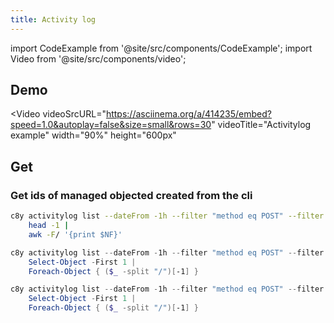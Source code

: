 ```yaml
---
title: Activity log
---
```


import CodeExample from '@site/src/components/CodeExample';
import Video from '@site/src/components/video';

## Demo

<Video
  videoSrcURL="https://asciinema.org/a/414235/embed?speed=1.0&autoplay=false&size=small&rows=30"
  videoTitle="Activitylog example"
  width="90%"
  height="600px"
  ></Video>


## Get

### Get ids of managed objected created from the cli

<CodeExample transform="false">

```bash
c8y activitylog list --dateFrom -1h --filter "method eq POST" --filter "path like *inventory*" --select responseSelf -o csv |
    head -1 |
    awk -F/ '{print $NF}'
```

```powershell
c8y activitylog list --dateFrom -1h --filter "method eq POST" --filter "path like *inventory*" --select responseSelf -o csv |
    Select-Object -First 1 |
    Foreach-Object { ($_ -split "/")[-1] }
```

```powershell
c8y activitylog list --dateFrom -1h --filter "method eq POST" --filter "path like *inventory*" --select responseSelf -o csv |
    Select-Object -First 1 |
    Foreach-Object { ($_ -split "/")[-1] }
```

</CodeExample>
